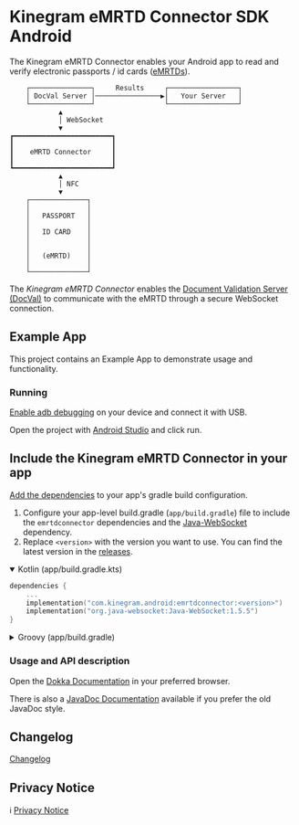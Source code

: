 # Kinegram eMRTD Connector SDK Android

The Kinegram eMRTD Connector enables your Android app to read and verify electronic passports / id
cards ([eMRTDs][emrtd]).

```
    ┌───────────────┐     Results     ┌─────────────────┐
    │ DocVal Server │────────────────▶│   Your Server   │
    └───────────────┘                 └─────────────────┘
            ▲
            │ WebSocket
            ▼
┏━━━━━━━━━━━━━━━━━━━━━━━━┓
┃                        ┃
┃    eMRTD Connector     ┃
┃                        ┃
┗━━━━━━━━━━━━━━━━━━━━━━━━┛
            ▲
            │ NFC
            ▼
    ┌──────────────┐
    │              │
    │   PASSPORT   │
    │              │
    │   ID CARD    │
    │              │
    │              │
    │   (eMRTD)    │
    │              │
    └──────────────┘
```

The *Kinegram eMRTD Connector* enables the [Document Validation Server (DocVal)][docval] to
communicate with the eMRTD through a secure WebSocket connection.

## Example App

This project contains an Example App to demonstrate usage and functionality.

### Running

[Enable adb debugging][debugging] on your device and connect it with USB.

Open the project with [Android Studio][android] and click run.

## Include the Kinegram eMRTD Connector in your app

[Add the dependencies][add-dependencies] to your app's gradle build configuration.

1. Configure your app-level build.gradle (`app/build.gradle`) file to include the `emrtdconnector`
   dependencies and the [Java-WebSocket](https://github.com/TooTallNate/Java-WebSocket) dependency.
2. Replace `<version>` with the version you want to use. You can find the latest version in the
   [releases][emrtd-connector-releases].

<details open>
<summary>Kotlin (app/build.gradle.kts)</summary>

```kotlin
dependencies {
	...
	implementation("com.kinegram.android:emrtdconnector:<version>")
	implementation("org.java-websocket:Java-WebSocket:1.5.5")
}
```

</details>

<details>

<summary>Groovy (app/build.gradle)</summary>

```groovy
dependencies {
	...
	implementation 'com.kinegram.android:emrtdconnector:<version>'
	implementation 'org.java-websocket:Java-WebSocket:1.5.5'
}
```

</details>

### Usage and API description

Open the [Dokka Documentation][documentation-dokka] in your preferred browser.

There is also a [JavaDoc Documentation][documentation-javadoc] available if you prefer the old JavaDoc
style.

## Changelog

[Changelog](CHANGELOG.md)

## Privacy Notice

ℹ️ [Privacy Notice](eMRTD%20Connector%20App%20DocVal%20Server_Privacy%20Notice.pdf)

[emrtd]: https://kta.pages.kurzdigital.com/kta-kinegram-document-validation-service/Security%20Mechanisms
[docval]: https://kta.pages.kurzdigital.com/kta-kinegram-document-validation-service/
[android]: https://developer.android.com/studio
[debugging]: https://developer.android.com/tools/help/adb.html#Enabling
[emrtd-connector-releases]: https://github.com/OVD-Kinegram-AG/emrtd-connector-sdk-android/releases
[add-dependencies]: https://developer.android.com/build/dependencies
[documentation-dokka]: https://ovd-kinegram-ag.github.io/emrtd-connector-sdk-android/dokka
[documentation-javadoc]: https://ovd-kinegram-ag.github.io/emrtd-connector-sdk-android/javadoc
